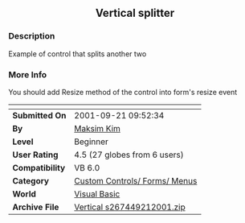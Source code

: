 ﻿<div align="center">

## Vertical splitter


</div>

### Description

Example of control that splits another two
 
### More Info
 
You should add Resize method of the control into form's resize event


<span>             |<span>
---                |---
**Submitted On**   |2001-09-21 09:52:34
**By**             |[Maksim Kim](https://github.com/Planet-Source-Code/PSCIndex/blob/master/ByAuthor/maksim-kim.md)
**Level**          |Beginner
**User Rating**    |4.5 (27 globes from 6 users)
**Compatibility**  |VB 6\.0
**Category**       |[Custom Controls/ Forms/  Menus](https://github.com/Planet-Source-Code/PSCIndex/blob/master/ByCategory/custom-controls-forms-menus__1-4.md)
**World**          |[Visual Basic](https://github.com/Planet-Source-Code/PSCIndex/blob/master/ByWorld/visual-basic.md)
**Archive File**   |[Vertical s267449212001\.zip](https://github.com/Planet-Source-Code/maksim-kim-vertical-splitter__1-27433/archive/master.zip)








